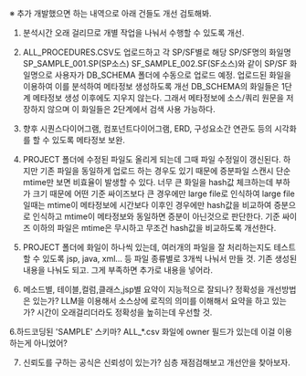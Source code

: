 ※ 추가 개발했으면 하는 내역으로 아래 건들도 개선 검토해봐.

1. 분석시간 오래 걸리므로 개별 작업을 나눠서 수행할 수 있도록 개선.
  
2. ALL_PROCEDURES.CSV도 업로드하고 각 SP/SF별로 해당 SP/SF명의 화일명 SP_SAMPLE_001.SP(SP소스) SF_SAMPLE_002.SF(SF소스)와 같이
  SP/SF 화일명으로 사용자가 DB_SCHEMA 폴더에 수동으로 업로드 예정. 업로드된 화일을 이용하여 이를 분석하여 메타정보 생성하도록 개선
  DB_SCHEMA의 화일들은 1단계 메타정보 생성 이후에도 지우지 않는다. 그래서 메타정보에 소스/쿼리 원문을 저장하지 않으며
  이 화일들은 2단계에서 검색 사용 가능하다.
  
3. 향후 시퀀스다이어그램, 컴포넌트다이어그램, ERD, 구성요소간 연관도 등의 시각화를 할 수 있도록 메타정보 보완.

4. PROJECT 폴더에 수정된 파일도 올리게 되는데 그때 파일 수정일이 갱신된다.
하지만 기존 파일을 동일하게 업로드 하는 경우도 있기 때문에 증분파일 스캔시 단순 mtime만 보면 비효율이 발생할 수 있다.
너무 큰 화일을 hash값 체크하는데 부하가 크기 때문에 어떤 기준 싸이즈보다 큰 경우에만 large file로 인식하여
large file일때는 mtime이 메타정보에 시간보다 이후인 경우에만 hash값을 비교하여 증분으로 인식하고
mtime이 메타정보와 동일하면 증분이 아닌것으로 판단한다.
기준 싸이즈 이하의 파일은 mtime은 무시하고 무조건 hash값을 비교하도록 개선한다.

5. PROJECT 폴더에 화일이 하나씩 있는데, 여러개의 파일을 잘 처리하는지도 테스트할 수 있도록
jsp, java, xml... 등 파일 종류별로 3개씩 나눠서 만들 것.  기존 생성된 내용을 나눠도 되고. 그게 부족하면 추가로 내용을 넣어라.

5. 메소드별, 테이블,컬럼,클래스,jsp별 요약이 지능적으로 잘되나? 정확성을 개선방법은 있는가?
LLM을 이용해서 소스상에 로직의 의미를 이해해서 요약을 하고 있는가?
시간이 오래걸리더라도 정확성을 높히는데 우선할 것.

6.하드코딩된 'SAMPLE' 스키마?  ALL_*.csv 화일에 owner 필드가 있는데 이걸 이용하는게 아니었어?

7. 신뢰도를 구하는 공식은 신뢰성이 있는가?  심층 재점검해보고 개선안을 찾아보자.